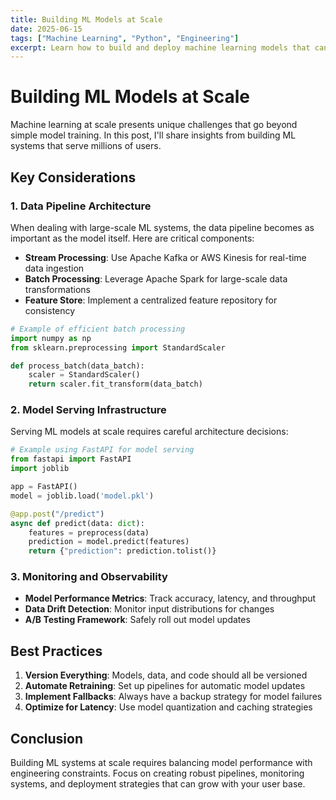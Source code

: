 ```yaml
---
title: Building ML Models at Scale
date: 2025-06-15
tags: ["Machine Learning", "Python", "Engineering"]
excerpt: Learn how to build and deploy machine learning models that can handle millions of requests...
---
```


# Building ML Models at Scale

Machine learning at scale presents unique challenges that go beyond simple model training. In this post, I'll share insights from building ML systems that serve millions of users.

## Key Considerations

### 1. Data Pipeline Architecture

When dealing with large-scale ML systems, the data pipeline becomes as important as the model itself. Here are critical components:

- **Stream Processing**: Use Apache Kafka or AWS Kinesis for real-time data ingestion
- **Batch Processing**: Leverage Apache Spark for large-scale data transformations
- **Feature Store**: Implement a centralized feature repository for consistency

```python
# Example of efficient batch processing
import numpy as np
from sklearn.preprocessing import StandardScaler

def process_batch(data_batch):
    scaler = StandardScaler()
    return scaler.fit_transform(data_batch)
```

### 2. Model Serving Infrastructure

Serving ML models at scale requires careful architecture decisions:

```python
# Example using FastAPI for model serving
from fastapi import FastAPI
import joblib

app = FastAPI()
model = joblib.load('model.pkl')

@app.post("/predict")
async def predict(data: dict):
    features = preprocess(data)
    prediction = model.predict(features)
    return {"prediction": prediction.tolist()}
```

### 3. Monitoring and Observability

- **Model Performance Metrics**: Track accuracy, latency, and throughput
- **Data Drift Detection**: Monitor input distributions for changes
- **A/B Testing Framework**: Safely roll out model updates

## Best Practices

1. **Version Everything**: Models, data, and code should all be versioned
2. **Automate Retraining**: Set up pipelines for automatic model updates
3. **Implement Fallbacks**: Always have a backup strategy for model failures
4. **Optimize for Latency**: Use model quantization and caching strategies

## Conclusion

Building ML systems at scale requires balancing model performance with engineering constraints. Focus on creating robust pipelines, monitoring systems, and deployment strategies that can grow with your user base.